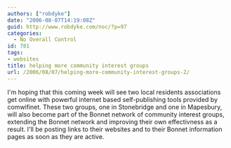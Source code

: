 ```yaml
---
authors: ["robdyke"]
date: "2006-08-07T14:19:08Z"
guid: http://www.robdyke.com/noc/?p=97
categories:
  - No Overall Control
id: 781
tags:
- websites
title: helping more community interest groups
url: /2006/08/07/helping-more-community-interest-groups-2/
---
```

I'm hoping that this coming week will see two local residents associations get online with powerful internet based self-publishing tools provided by comwifinet. These two groups, one in Stonebridge and one in Mapesbury, will also become part of the Bonnet network of community interest groups, extending the Bonnet network and improving their own effectivness as a result. I'll be posting links to their websites and to their Bonnet information pages as soon as they are active.